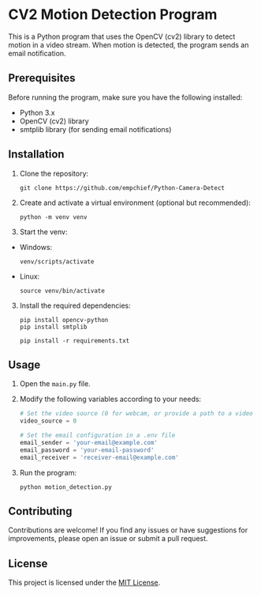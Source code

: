 # CV2 Motion Detection Program

This is a Python program that uses the OpenCV (cv2) library to detect motion in a video stream. When motion is detected, the program sends an email notification.

## Prerequisites

Before running the program, make sure you have the following installed:

- Python 3.x
- OpenCV (cv2) library
- smtplib library (for sending email notifications)



## Installation

1. Clone the repository:

    ```shell
    git clone https://github.com/empchief/Python-Camera-Detect
2. Create and activate a virtual environment (optional but recommended):

    ```shell
    python -m venv venv
    ```
2. Start the venv:
- Windows:
    ```shell
    venv/scripts/activate
    ```
- Linux:
    ```shell
    source venv/bin/activate
    ```
3. Install the required dependencies:

    ```shell
    pip install opencv-python
    pip install smtplib
    ```
    ```shell
    pip install -r requirements.txt
    ```
## Usage

1. Open the `main.py` file.

2. Modify the following variables according to your needs:

    ```python
    # Set the video source (0 for webcam, or provide a path to a video file)
    video_source = 0

    # Set the email configuration in a .env file
    email_sender = 'your-email@example.com'
    email_password = 'your-email-password'
    email_receiver = 'receiver-email@example.com'
    ```

3. Run the program:

    ```shell
    python motion_detection.py
    ```

## Contributing

Contributions are welcome! If you find any issues or have suggestions for improvements, please open an issue or submit a pull request.

## License

This project is licensed under the [MIT License](LICENSE).
